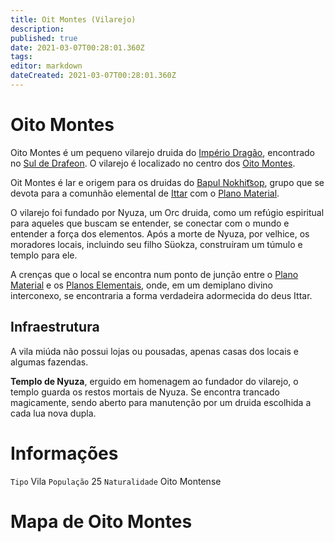 ```yaml
---
title: Oit Montes (Vilarejo)
description: 
published: true
date: 2021-03-07T00:28:01.360Z
tags: 
editor: markdown
dateCreated: 2021-03-07T00:28:01.360Z
---
```


# Oito Montes
Oito Montes é um pequeno vilarejo druida do [Império Dragão](http://localhost/en/faccoes/nacoes/imperio-dragao), encontrado no [Sul de Drafeon](http://localhost/lugares/plano-material/drafeon/sul-de-drafeon). O vilarejo é localizado no centro dos [Oito Montes](http://localhost/en/lugares/plano-material/drafeon/sul-de-drafeon/oito-montes).

Oit Montes é lar e origem para os druidas do [Bapul Nokhit͡sop](), grupo que se devota para a comunhão elemental de [Ittar](http://localhost/en/divindades/panteao-das-treze-estrelas/ittar) com o [Plano Material](http://localhost/lugares/plano-material).

O vilarejo foi fundado por Nyuza, um Orc druida, como um refúgio espiritual para aqueles que buscam se entender, se conectar com o mundo e entender a força dos elementos. Após a morte de Nyuza, por velhice, os moradores locais, incluindo seu filho Süokza, construíram um túmulo e templo para ele.

A crenças que o local se encontra num ponto de junção entre o [Plano Material](/lugares/plano-material) e os [Planos Elementais](http://localhost/lugares#planos-elementais), onde, em um demiplano divino interconexo, se encontraria a forma verdadeira adormecida do deus Ittar.

## Infraestrutura
A vila miúda não possui lojas ou pousadas, apenas casas dos locais e algumas fazendas.

**Templo de Nyuza**, erguido em homenagem ao fundador do vilarejo, o templo guarda os restos mortais de Nyuza. Se encontra trancado magicamente, sendo aberto para manutenção por um druida escolhida a cada lua nova dupla.

# Informações
`Tipo` Vila 
`População` 25
`Naturalidade` Oito Montense

# Mapa de Oito Montes